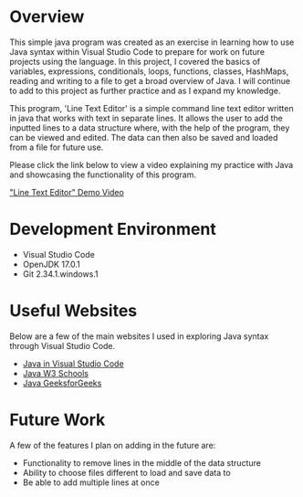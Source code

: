 # Overview

This simple java program was created as an exercise in learning how to use Java syntax within Visual Studio Code to prepare for work on future projects using the language. In this project, I covered the basics of variables, expressions, conditionals, loops, functions, classes, HashMaps, reading and writing to a file to get a broad overview of Java. I will continue to add to this project as further practice and as I expand my knowledge.  

This program, 'Line Text Editor' is a simple command line text editor written in java that works with text in separate lines. It allows the user to add the inputted lines to a data structure where, with the help of the program, they can be viewed and edited. The data can then also be saved and loaded from a file for future use. 

Please click the link below to view a video explaining my practice with Java and showcasing the functionality of this program. 

["Line Text Editor" Demo Video](https://youtu.be/T1qS8HVfHJw)

# Development Environment

* Visual Studio Code
* OpenJDK 17.0.1
* Git 2.34.1.windows.1

# Useful Websites
Below are a few of the main websites I used in exploring Java syntax through Visual Studio Code.

* [Java in Visual Studio Code](https://code.visualstudio.com/docs/languages/java)
* [Java W3 Schools](https://www.w3schools.com/java/java_intro.asp)
* [Java GeeksforGeeks](https://www.geeksforgeeks.org/java/)

# Future Work
A few of the features I plan on adding in the future are:

* Functionality to remove lines in the middle of the data structure
* Ability to choose files different to load and save data to
* Be able to add multiple lines at once
